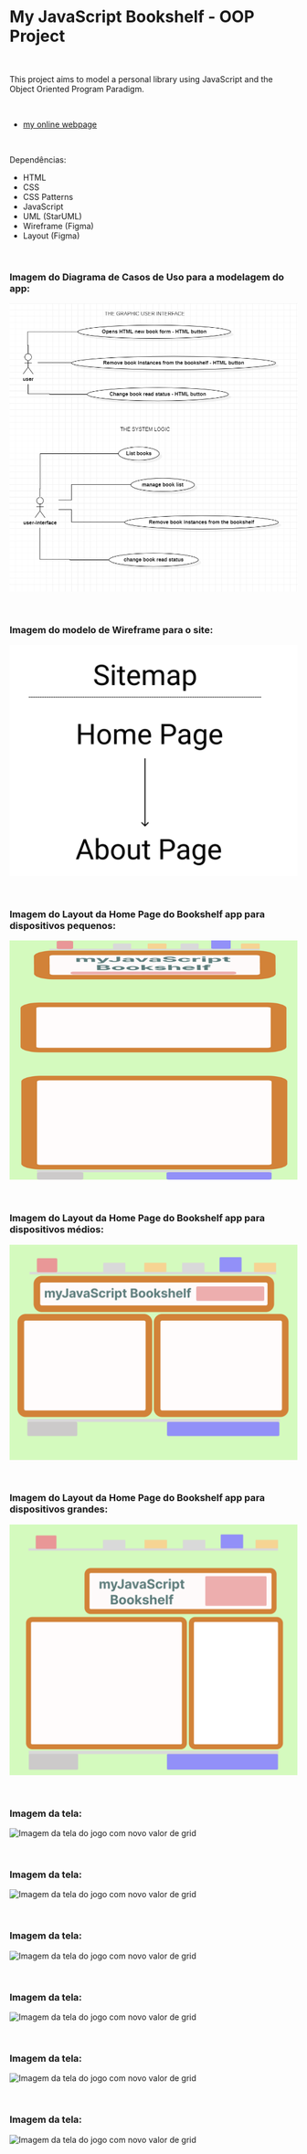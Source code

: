 # My JavaScript Bookshelf - OOP Project
 

<br />

This project aims to model a personal library using JavaScript and the Object Oriented Program Paradigm.

<br />


- [my online webpage]()


<br />

Dependências:

- HTML
- CSS
- CSS Patterns
- JavaScript
- UML (StarUML)
- Wireframe (Figma)
- Layout (Figma)


<br />


### Imagem do Diagrama de Casos de Uso para a modelagem do app:

![Imagem do Diagrama de Casos de Uso para a modelagem do app](/public/myBookshelf-use-cases-diagram.png)


<br />


### Imagem do modelo de Wireframe para o site:

![Imagem do modelo de Wireframe para o site](/public/website-wireframe.png)


<br />


### Imagem do Layout da Home Page do Bookshelf app para dispositivos pequenos:

![Imagem do Layout da Home Page do Bookshelf app para dispositivos pequenos](/public/myBookshelf-layout-home-page-(358x617).png)


<br />


### Imagem do Layout da Home Page do Bookshelf app para dispositivos médios:

![Imagem do Layout da Home Page do Bookshelf app para dispositivos médios](/public/myBookshelf-layout-home-page-(876x656).png)


<br />


### Imagem do Layout da Home Page do Bookshelf app para dispositivos grandes:

![Imagem do Layout da Home Page do Bookshelf app para dispositivos grandes](/public/myBookshelf-layout-home-page-(1156x1008).png)


<br />



### Imagem da tela:

![Imagem da tela do jogo com novo valor de grid](/public/images/)


<br />



### Imagem da tela:

![Imagem da tela do jogo com novo valor de grid](/public/images/)


<br />



### Imagem da tela:

![Imagem da tela do jogo com novo valor de grid](/public/images/)


<br />



### Imagem da tela:

![Imagem da tela do jogo com novo valor de grid](/public/images/)


<br />



### Imagem da tela:

![Imagem da tela do jogo com novo valor de grid](/public/images/)


<br />



### Imagem da tela:

![Imagem da tela do jogo com novo valor de grid](/public/images/)


<br />




<br />

<br />
<br />


